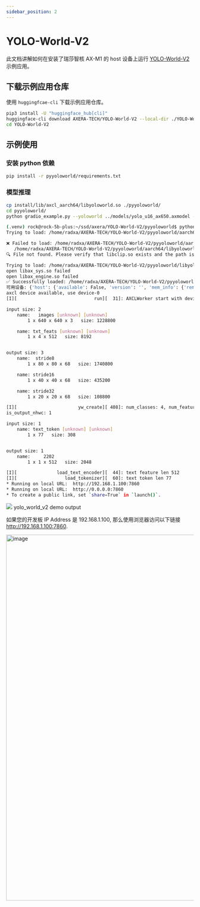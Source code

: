 ```yaml
---
sidebar_position: 2
---
```


# YOLO-World-V2

此文档讲解如何在安装了瑞莎智核 AX-M1 的 host 设备上运行 [YOLO-World-V2](https://github.com/AILab-CVC/YOLO-World) 示例应用。

## 下载示例应用仓库

使用 `huggingfcae-cli` 下载示例应用仓库。

<NewCodeBlock tip="Host" type="Device">

```bash
pip3 install -U "huggingface_hub[cli]"
huggingface-cli download AXERA-TECH/YOLO-World-V2 --local-dir ./YOLO-World-V2
cd YOLO-World-V2
```

</NewCodeBlock>

## 示例使用

### 安装 python 依赖

<NewCodeBlock tip="Host" type="Device">

```bash
pip install -r pyyoloworld/requirements.txt
```

</NewCodeBlock>

### 模型推理

<NewCodeBlock tip="Host" type="Device">

```bash
cp install/lib/axcl_aarch64/libyoloworld.so ./pyyoloworld/
cd pyyoloworld/
python gradio_example.py --yoloworld ../models/yolo_u16_ax650.axmodel --tenc ../models/clip_b1_u16_ax650.axmodel --vocab ../vocab.txt
```

</NewCodeBlock>

```bash
(.venv) rock@rock-5b-plus:~/ssd/axera/YOLO-World-V2/pyyoloworld$ python gradio_example.py --yoloworld ../models/yolo_u16_ax650.axmodel --tenc ../models/clip_b1_u16_ax6/vocab.txt
Trying to load: /home/radxa/AXERA-TECH/YOLO-World-V2/pyyoloworld/aarch64/libyoloworld.so

❌ Failed to load: /home/radxa/AXERA-TECH/YOLO-World-V2/pyyoloworld/aarch64/libyoloworld.so
   /home/radxa/AXERA-TECH/YOLO-World-V2/pyyoloworld/aarch64/libyoloworld.so: cannot open shared object file: No such file or directory
🔍 File not found. Please verify that libclip.so exists and the path is correct.

Trying to load: /home/radxa/AXERA-TECH/YOLO-World-V2/pyyoloworld/libyoloworld.so
open libax_sys.so failed
open libax_engine.so failed
✅ Successfully loaded: /home/radxa/AXERA-TECH/YOLO-World-V2/pyyoloworld/libyoloworld.so
可用设备: {'host': {'available': False, 'version': '', 'mem_info': {'remain': 0, 'total': 0}}, 'devices': {'host_version': 'V3.6.4_20250819020149', 'dev_version': 'V3.6.4_nt': 1, 'devices_info': [{'temp': 45, 'cpu_usage': 2, 'npu_usage': 0, 'mem_info': {'remain': 7022, 'total': 7040}}]}}
axcl device available, use device-0
[I][                             run][  31]: AXCLWorker start with devid 0

input size: 2
    name:   images [unknown] [unknown]
        1 x 640 x 640 x 3   size: 1228800

    name: txt_feats [unknown] [unknown]
        1 x 4 x 512   size: 8192


output size: 3
    name:  stride8
        1 x 80 x 80 x 68   size: 1740800

    name: stride16
        1 x 40 x 40 x 68   size: 435200

    name: stride32
        1 x 20 x 20 x 68   size: 108800

[I][                       yw_create][ 408]: num_classes: 4, num_features: 512, input w: 640, h: 640
is_output_nhwc: 1

input size: 1
    name: text_token [unknown] [unknown]
        1 x 77   size: 308


output size: 1
    name:     2202
        1 x 1 x 512   size: 2048

[I][               load_text_encoder][  44]: text feature len 512
[I][                  load_tokenizer][  60]: text token len 77
* Running on local URL:  http://192.168.1.100:7860
* Running on local URL:  http://0.0.0.0:7860
* To create a public link, set `share=True` in `launch()`.
```

<div style={{textAlign: 'center'}}>
   <img src="/img/aicore-ax-m1/yolo_world_out.webp"/>
   yolo_world_v2 demo output
</div>

如果您的开发板 IP Address 是 192.168.1.100, 那么使用浏览器访问以下链接 http://192.168.1.100:7860.

<img width="1871" height="980" alt="image" src="https://github.com/user-attachments/assets/a41c0f65-ba5f-4af6-9ad7-80ec5c7d14e1" />

